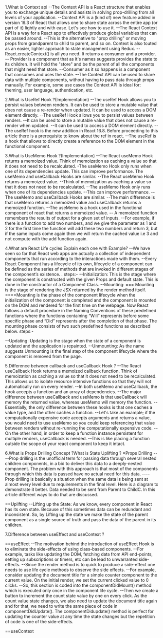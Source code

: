 1.What is Context api
--The Context API is a React structure that enables you to exchange unique details and assists in solving prop-drilling from all levels of your application.
--Context API is a (kind of) new feature added in version 16.3 of React that allows one to share state across the entire app (or part of it) lightly and with ease. Let's see how to use it.
--The React Context API is a way for a React app to effectively produce global variables that can be passed around. --This is the alternative to "prop drilling" or moving props from grandparent to child to parent, and so on. Context is also touted as an easier, lighter approach to state management using Redux.
--React.createContext() is all you need. It returns a consumer and a provider.
-- Provider is a component that as it's names suggests provides the state to its children. It will hold the "store" and be the parent of all the components that might need that store. 
--Consumer as it so happens is a component that consumes and uses the state.
--The Context API can be used to share data with multiple components, without having to pass data through props manually. For example, some use cases the Context API is ideal for: theming, user language, authentication, etc.


2.What is UseRef Hook ?(Implementation)
--The useRef Hook allows you to persist values between renders. It can be used to store a mutable value that does not cause a re-render when updated. It can be used to access a DOM element directly.
--The useRef Hook allows you to persist values between renders.
--It can be used to store a mutable value that does not cause a re-render when updated.
--It can be used to access a DOM element directly.
--The useRef hook is the new addition in React 16.8. Before proceeding to this article there is a prerequisite to know about the ref in react.
--The useRef is a hook that allows to directly create a reference to the DOM element in the functional component. 


3.What is UseMemo Hook ?(Implementation)
--The React useMemo Hook returns a memoized value. Think of memoization as caching a value so that it does not need to be recalculated. 
-The useMemo Hook only runs when one of its dependencies update. This can improve performance. The useMemo and useCallback Hooks are similar.
--The React useMemo Hook returns a memoized value.
--Think of memoization as caching a value so that it does not need to be recalculated.
--The useMemo Hook only runs when one of its dependencies update.
--This can improve performance.
--The useMemo and useCallback Hooks are similar. 
--The main difference is that useMemo returns a memoized value and useCallback returns a memoized function. 
--The useMemo is a hook used in the functional component of react that returns a memoized value. 
-- A memoized function remembers the results of output for a given set of inputs. 
--For example, if there is a function to add two numbers, and we give the parameter as 1 and 2 for the first time the function will add these two numbers and return 3, but if the same inputs come again then we will return the cached value i.e 3 and not compute with the add function again. 

4.What are React Life cycles Explain each one with Example?
--We have seen so far that React web apps are actually a collection of independent components that run according to the interactions made with them. 
--Every React Component has a lifecycle of its own, lifecycle of a component can be defined as the series of methods that are invoked in different stages of the component’s existence. . 
steps:-
--Initialization: This is the stage where the component is constructed with the given Props and default state. This is done in the constructor of a Component Class.
--Mounting: 
=== Mounting is the stage of rendering the JSX returned by the render method itself.
 ====Mounting is the phase of the component lifecycle when the initialization of the component is completed and the component is mounted on the DOM and rendered for the first time on the webpage. Now React follows a default procedure in the Naming Conventions of these predefined functions where the functions containing “Will” represents before some specific phase and “Did” represents after the completion of that phase. The mounting phase consists of two such predefined functions as described below.
steps:-
<!-- componentWillMount() Function: As the name clearly suggests, this function is invoked right before the component is mounted on the DOM i.e. this function gets invoked once before the render() function is executed for the first time. -->
<!-- componentDidMount() Function: Similarly as the previous one this function is invoked right after the component is mounted on the DOM i.e. this function gets invoked once after the render() function is executed for the first time -->
--Updating: Updating is the stage when the state of a component is updated and the application is repainted.
--Unmounting: As the name suggests Unmounting is the final step of the component lifecycle where the component is removed from the page.



5.Difference between callback and useCallback Hook ?
--The React useCallback Hook returns a memoized callback function. Think of memoization as caching a value so that it does not need to be recalculated. This allows us to isolate resource intensive functions so that they will not automatically run on every render.
--In both useMemo and useCallback, the hook accepts a function and an array of dependencies. 
--The major difference between useCallback and useMemo is that useCallback will memory the returned value, whereas useMemo will memory the function.
--Essentially, the only difference between these hooks is that one caches a value type, and the other caches a function.
--Let's take an example; if the computationally expensive code accepts arguments and returns a value, you would need to use useMemo so you could keep referencing that value between renders without re-running the computationally expensive code.
--On the other hand, in order to keep a function instance persistent for multiple renders, useCallback is needed. 
--This is like placing a function outside the scope of your react component to keep it intact.


6.What is Props Drilling Concept ?What is State Uplifting ?
=Props Drilling
----Prop drilling is the unofficial term for passing data through several nested children components, in a bid to deliver this data to a deeply-nested component. The problem with this approach is that most of the components through which this data is passed have no actual need for this data.
----Prop drilling is basically a situation when the same data is being sent at almost every level due to requirements in the final level. Here is a diagram to demonstrate it better. Data needed to be sent from Parent to ChildC. In this article different ways to do that are discussed.


==Uplifting
--Lifting up the State: As we know, every component in React has its own state. Because of this sometimes data can be redundant and inconsistent. So, by Lifting up the state we make the state of the parent component as a single source of truth and pass the data of the parent in its children.

7.Difference between useEffect and useContext ?

==useEffect
--The motivation behind the introduction of useEffect Hook is to eliminate the side-effects of using class-based components. 
--For example, tasks like updating the DOM, fetching data from API end-points, setting up subscriptions or timers, etc can be lead to unwarranted side-effects. 
--Since the render method is to quick to produce a side-effect one needs to use life cycle methods to observe the side effects. 
--For example, consider updating the document title for a simple counter component to the current value. On the initial render, we set the current clicked value to 0 clicks.
--So, this section is coded into the componentDidMount() method which is executed only once in the component life cycle. 
--Then we create a button to increment the count state value by one on every click. As the count value state changes, we also need to update the document title again and for that, we need to write the same piece of code in componentDidUpdate(). The componentDidupdate() method is perfect for updating the counter value at any time the state changes but the repetition of code is one of the side-effects.

==useContext
